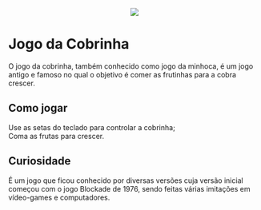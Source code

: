 <p align="center">
<img src="http://img.shields.io/static/v1?label=STATUS&message=EM%20DESENVOLVIMENTO&color=GREEN&style=for-the-badge"/>
</p>

<h1>Jogo da Cobrinha</h1>
<p>O jogo da cobrinha, também conhecido como jogo da minhoca, é um jogo antigo e famoso no qual o objetivo é comer as frutinhas para a cobra crescer.</p>

<h2>Como jogar</h2>
<p>Use as setas do teclado para controlar a cobrinha;<br>
Coma as frutas para crescer.</p>

<h2>Curiosidade</h2>
<p>É um jogo que ficou conhecido por diversas versões cuja versão inicial começou com o jogo Blockade de 1976, sendo feitas várias imitações em vídeo-games e computadores.</p>
